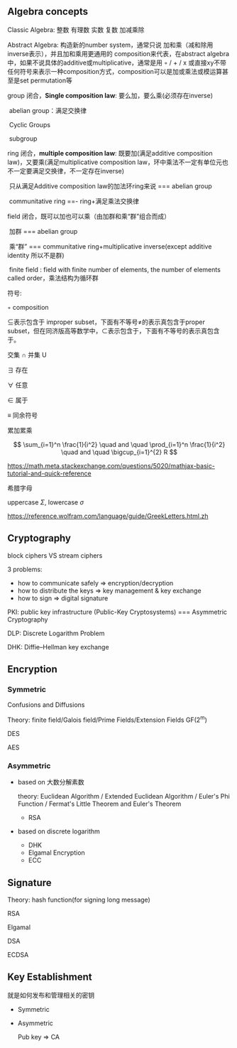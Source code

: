 

## Algebra concepts

Classic Algebra: 整数 有理数 实数 复数 加减乘除

Abstract Algebra: 构造新的number system，通常只说 加和乘（减和除用inverse表示），并且加和乘用更通用的 composition来代表，在abstract algebra中，如果不说具体的additive或multiplicative，通常是用 ◦ / + / x 或直接xy不带任何符号来表示一种composition方式，composition可以是加或乘法或模运算甚至是set permutation等

group 闭合，**Single composition law**: 要么加，要么乘(必须存在inverse)

​	abelian group：满足交换律

​	Cyclic Groups

​	subgroup



ring  闭合，**multiple composition law**: 既要加(满足additive composition law)，又要乘(满足multiplicative composition law，环中乘法不一定有单位元也不一定要满足交换律，不一定存在inverse)

​	只从满足Additive composition law的加法环ring来说 === abelian group

​	communitative ring ==- ring+满足乘法交换律



field 闭合，既可以加也可以乘（由加群和乘“群”组合而成）

​	加群 === abelian group

​	乘“群” === communitative ring+multiplicative inverse(except additive identity 所以不是群)

​	finite field : field with finite number of elements, the number of elements called order，乘法结构为循环群

符号:

◦ composition

⊆表示包含于 improper subset，下面有不等号≠的表示真包含于proper subset，但在同济版高等数学中，⊂表示包含于，下面有不等号的表示真包含于。

交集 ∩ 并集 U

∃ 存在

∀ 任意		

∈ 属于

≡ 同余符号　

累加累乘


$$
\sum_{i=1}^n \frac{1}{i^2} \quad and \quad \prod_{i=1}^n \frac{1}{i^2} \quad and \quad \bigcup_{i=1}^{2} R
$$

https://math.meta.stackexchange.com/questions/5020/mathjax-basic-tutorial-and-quick-reference

希腊字母

uppercase *Σ*, lowercase *σ*

https://reference.wolfram.com/language/guide/GreekLetters.html.zh


## Cryptography

block ciphers VS stream ciphers



3 problems:

+ how to communicate safely => encryption/decryption
+ how to distribute the keys => key management & key exchange
+ how to sign => digital signature

PKI: public key infrastructure (Public-Key Cryptosystems) === Asymmetric Cryptography

DLP: Discrete Logarithm Problem

DHK: Diffie–Hellman key exchange



## Encryption

### Symmetric

Confusions and Diffusions

Theory:  finite field/Galois field/Prime Fields/Extension Fields GF(2<sup>m</sup>)

DES

AES

### Asymmetric

+ based on 大数分解素数

  theory: Euclidean Algorithm / Extended Euclidean Algorithm / Euler's Phi Function / Fermat's Little Theorem and Euler's Theorem

  + RSA

+ based on discrete logarithm
  + DHK
  + Elgamal Encryption
  + ECC

  


## Signature

Theory: hash function(for signing long message)

RSA 

Elgamal 

DSA

ECDSA



## Key Establishment

就是如何发布和管理相关的密钥

+ Symmetric

+ Asymmetric

  Pub key => CA



